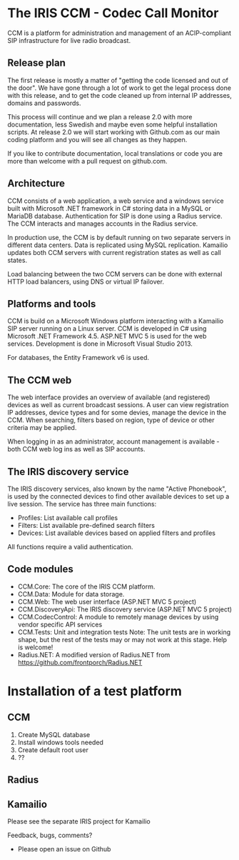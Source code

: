The IRIS CCM - Codec Call Monitor
=================================

CCM is a platform for administration and management of an ACIP-compliant SIP
infrastructure for live radio broadcast.

Release plan
------------
The first release is mostly a matter of "getting the code licensed and out of
the door". We have gone through a lot of work to get the legal process done
with this release, and to get the code cleaned up from internal IP addresses,
domains and passwords. 

This process will continue and we plan a release 2.0 with more documentation,
less Swedish and maybe even some helpful installation scripts. At release 2.0
we will start working with Github.com as our main coding platform and you
will see all changes as they happen.

If you like to contribute documentation, local translations or code you are
more than welcome with a pull request on github.com.

Architecture
------------
CCM consists of a web application, a web service and a windows service built
with Microsoft .NET framework in C# storing data in a MySQL or MariaDB database.
Authentication for SIP is done using a Radius service. The CCM interacts
and manages accounts in the Radius service.

In production use, the CCM is by default running on two separate servers in 
different data centers. Data is replicated using MySQL replication. Kamailio
updates both CCM servers with current registration states as well as call states.

Load balancing between the two CCM servers can be done with external HTTP load
balancers, using DNS or virtual IP failover.

Platforms and tools
-------------------
CCM is build on a Microsoft Windows platform interacting with a Kamailio SIP server
running on a Linux server. 
CCM is developed in C# using Microsoft .NET Framework 4.5. ASP.NET MVC 5 is used for
the web services. Development is done in Microsoft Visual Studio 2013.

For databases, the Entity Framework v6 is used.

The CCM web
-----------

The web interface provides an overview of available (and registered) devices as well
as current broadcast sessions. A user can view registration IP addresses, device types
and for some devies, manage the device in the CCM. When searching, filters based on
region, type of device or other criteria may be applied.

When logging in as an administrator, account management is available - both CCM web log ins
as well as SIP accounts. 

The IRIS discovery service
--------------------------
The IRIS discovery services, also known by the name "Active Phonebook", is used by the
connected devices to find other available devices to set up a live session. The service
has three main functions:
* Profiles: List available call profiles
* Filters: List available pre-defined search filters
* Devices: List available devices based on applied filters and profiles

All functions require a valid authentication.

Code modules
------------

* CCM.Core:	The core of the IRIS CCM platform. 
* CCM.Data:	Module for data storage. 
* CCM.Web: 	The web user interface (ASP.NET MVC 5 project)
* CCM.DiscoveryApi:	The IRIS discovery service (ASP.NET MVC 5 project)
* CCM.CodecControl:	A module to remotely manage devices by using vendor specific API services
* CCM.Tests:	Unit and integration tests
		Note: The unit tests are in working shape, but the rest of the tests may or
		may not work at this stage. Help is welcome!
* Radius.NET:	A modified version of Radius.NET from https://github.com/frontporch/Radius.NET

Installation of a test platform
===============================

CCM
---
1. Create MySQL database
2. Install windows tools needed
3. Create default root user
4. ??

Radius
------

Kamailio
--------
Please see the separate IRIS project for Kamailio


Feedback, bugs, comments?
* Please open an issue on Github
